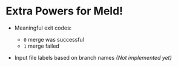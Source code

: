 Extra Powers for Meld!
======================

* Meaningful exit codes:
	+ `0` merge was successful
	+ `1` merge failed

* Input file labels based on branch names _(Not implemented yet)_